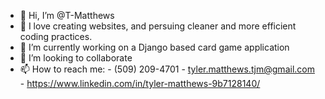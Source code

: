 - 👋 Hi, I’m @T-Matthews
- 👀 I love creating websites, and persuing cleaner and more efficient coding practices. 
- 🌱 I’m currently working on a Django based card game application
- 💞️ I’m looking to collaborate
- 📫 How to reach me:
      - (509) 209-4701
      - tyler.matthews.tjm@gmail.com
      - https://www.linkedin.com/in/tyler-matthews-9b7128140/

<!---
T-Matthews/T-Matthews is a ✨ special ✨ repository because its `README.md` (this file) appears on your GitHub profile.
You can click the Preview link to take a look at your changes.
--->
